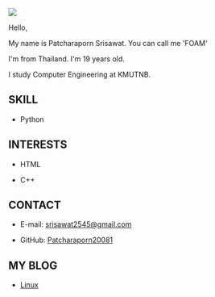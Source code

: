 ![](D:\รูป1)

Hello,

My name is Patcharaporn Srisawat. You can call me 'FOAM'

I'm from Thailand. I'm 19 years old.

I study Computer Engineering at KMUTNB.

## SKILL
* Python

## INTERESTS
* HTML

* C++

## CONTACT
* E-mail: srisawat2545@gmail.com

* GitHub: [Patcharaporn20081](https://patcharaporn20081.github.io/)

## MY BLOG
* [Linux](https://patcharaporn20081.github.io/)
